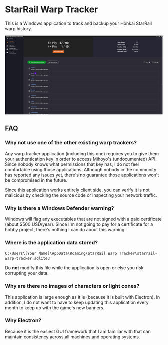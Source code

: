 # StarRail Warp Tracker

This is a Windows application to track and backup your Honkai StarRail warp history.

![](.github/img/preview.png)

## FAQ

### Why not use one of the other existing warp trackers?

Any warp tracker application (including this one) requires you to give them your authentication key in order to access Mihoyo's (undocumented) API.
Since nobody knows what permissions that key has, I do not feel comfortable using those applications.
Although nobody in the community has reported any issues yet, there's no guarantee those applications won't be compromised in the future.

Since this application works entirely client side, you can verify it is not malicious by checking the source code or inspecting your network traffic.

### Why is there a Windows Defender warning?

Windows will flag any executables that are not signed with a paid certificate (about $500 USD/year).
Since I'm not going to pay for a certificate for a hobby project, there's nothing I can do about this warning.

### Where is the application data stored?

```
C:\Users\[Your Name]\AppData\Roaming\StarRail Warp Tracker\starrail-warp-tracker.sqlite3
```

Do **not** modify this file while the application is open or else you risk corrupting your data.

### Why are there no images of characters or light cones?

This application is large enough as it is (because it is built with Electron).
In addition, I do not want to have to keep updating this application every month to keep up with the game's new banners.

### Why Electron?

Because it is the easiest GUI framework that I am familiar with that can maintain consistency across all machines and operating systems.
